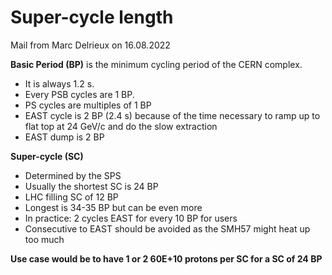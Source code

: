 # Super-cycle length

Mail from Marc Delrieux on 16.08.2022

**Basic Period (BP)** is the minimum cycling period of the CERN complex.
* It is always 1.2 s.
* Every PSB cycles are 1 BP.
* PS cycles are multiples of 1 BP
* EAST cycle is 2 BP (2.4 s) because of the time necessary to ramp up to flat top at 24 GeV/c and do the slow extraction
* EAST dump is 2 BP

**Super-cycle (SC)**
* Determined by the SPS
* Usually the shortest SC is 24 BP
* LHC filling SC of 12 BP
* Longest is 34-35 BP but can be even more
* In practice: 2 cycles EAST for every 10 BP for users
* Consecutive to EAST should be avoided as the SMH57 might heat up too much

**Use case would be to have 1 or 2 60E+10 protons per SC for a SC of 24 BP**
